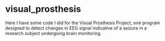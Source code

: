 # visual_prosthesis
Here I have some code I did for the Visual Prosthesis Project, one program designed to detect changes in EEG signal indicative of a seizure in a research subject undergoing brain monitoring.

